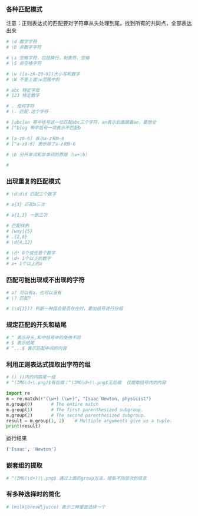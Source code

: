 ### 各种匹配模式
注意：正则表达式的匹配要对字符串从头处理到尾，找到所有的共同点，全部表达出来

```py
# \d 数字字符
# \D 非数字字符

# \s 空格字符，包括换行，制表符，空格
# \S 非空格字符

# \w ([a-zA-Z0-9])大小写和数字
# \W 不是上面\w范围中的

# abc 特定字母
# 123 特定数字

# . 任何字符
# \. 匹配.这个字符

# [abc]an 带中括号这一位匹配abc三个字符，an表示后面跟着an，要想全
# [^b]og 带中括号一项表示不匹配b

# [a-z0-6] 表示a-z和0-6
# [^a-z0-6] 表示除了a-z和0-6

# \b 分开单词和非单词的界限（\w+\b）

# 
```

### 出现重复的匹配模式

```py
# \d\d\d 匹配三个数字

# a{3} 匹配a三次

# a{1,3} 一到三次

# 匹配样例
# [wxy]{5}
# .{2,6}
# \d{4,12}

# \d* 0个或任意个数字
# \d+ 1个以上的数字
# a+ 1个以上的a
```

### 匹配可能出现或不出现的字符

```py
# a? 可以有a，也可以没有
# \? 匹配?

# (\d{3})? 判断一种组合是否存在时，要加括号进行分组
```

### 规定匹配的开头和结尾

```py
# ^ 表示开头,和中括号中的使用不同
# $ 表示结尾
# ^...$ 表示匹配中间的内容

```

### 利用正则表达式提取出字符的组

```py
# () ()内的内容尾一组
# ^(IMG\d+\.png)$有后缀；^(IMG\d+)\.png$无后缀  仅提取括号内的内容

import re
m = re.match(r"(\w+) (\w+)", "Isaac Newton, physicist")
m.group(0)       # The entire match
m.group(1)       # The first parenthesized subgroup.
m.group(2)       # The second parenthesized subgroup.
result = m.group(1, 2)    # Multiple arguments give us a tuple.
print(result)
```
运行结果
```py
('Isaac', 'Newton')
```

### 嵌套组的提取

```py
# ^(IMG(\d+))\.png$ 通过上面的group方法，提取不同层次的信息
```

### 有多种选择时的简化

```py
# (milk|bread|juice) 表示三种里面选择一个
```








